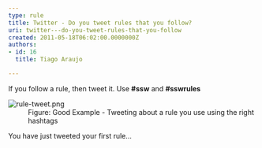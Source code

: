```yaml
---
type: rule
title: Twitter - Do you tweet rules that you follow?
uri: twitter---do-you-tweet-rules-that-you-follow
created: 2011-05-18T06:02:00.0000000Z
authors:
- id: 16
  title: Tiago Araujo

---
```


 
​If you follow a rule, then tweet it.​ Use **#ssw** and **#sswrules**
<dl class="goodImage"><dt><img src="/PublishingImages/rule-tweet.png" alt="rule-tweet.png"></dt><dd>Figure&#58; Good Example - Tweeting about a rule you use using the right hashtags​</dd></dl>   You have just tweeted your first rule…    
